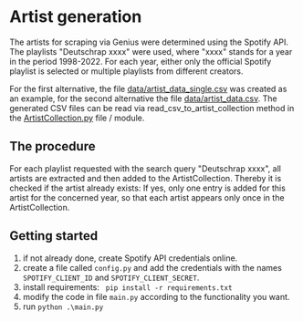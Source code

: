 # Artist generation

The artists for scraping via Genius were determined using the Spotify API. The playlists "Deutschrap xxxx" were used, where "xxxx" stands for a year in the period 1998-2022. For each year, either only the official Spotify playlist is selected or multiple playlists from different creators.

For the first alternative, the file [data/artist_data_single.csv](data/artist_data_single.csv) was created as an example, for the second alternative the file [data/artist_data.csv](data/artist_data.csv). The generated CSV files can be read via read_csv_to_artist_collection method in the [ArtistCollection.py](ArtistCollection.py) file / module.

## The procedure
For each playlist requested with the search query "Deutschrap xxxx", all artists are extracted and then added to the ArtistCollection. Thereby it is checked if the artist already exists: If yes, only one entry is added for this artist for the concerned year, so that each artist appears only once in the ArtistCollection.


## Getting started
1. if not already done, create Spotify API credentials online.
2. create a file called ``config.py`` and add the credentials with the names ``SPOTIFY_CLIENT_ID`` and
``SPOTIFY_CLIENT_SECRET``.
3. install requirements: ``` pip install -r requirements.txt```
4. modify the code in file ``main.py`` according to the functionality you want.
5. run ```python .\main.py```

